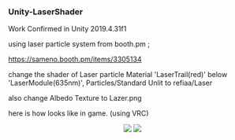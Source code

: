 ### Unity-LaserShader

Work Confirmed in Unity 2019.4.31f1


using laser particle system from booth.pm ; 

https://sameno.booth.pm/items/3305134


change the shader of Laser particle Material 'LaserTrail(red)' below 'LaserModule(635nm)', Particles/Standard Unlit to refiaa/Laser 

also change Albedo Texture to Lazer.png 


here is how looks like in game. (using VRC)

<p align="center">
  <img src="https://github.com/refiaa/Unity-LaserShader/assets/112306763/61dc41f3-a778-4ae6-9411-c4f49007c2da">
  <img src="https://github.com/refiaa/Unity-LaserShader/assets/112306763/50f539c0-3ed4-43f5-b268-8828ac253e93">
</p>
